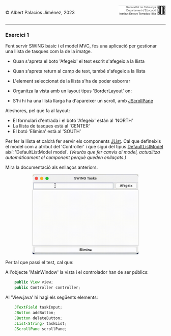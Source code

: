 <div style="display: flex; width: 100%;">
    <div style="flex: 1; padding: 0px;">
        <p>© Albert Palacios Jiménez, 2023</p>
    </div>
    <div style="flex: 1; padding: 0px; text-align: right;">
        <img src="../../assets/ieti.png" height="32" alt="Logo de IETI" style="max-height: 32px;">
    </div>
</div>
<hr/>

### Exercici 1

Fent servir SWING bàsic i el model MVC, fes una aplicació per gestionar una llista de tasques com la de la imatge.

* Quan s'apreta el boto 'Afegeix' el text escrit s'afegeix a la llista

* Quan s'apreta return al camp de text, també s'afegeix a la llista

* L'element seleccionat de la llista s'ha de poder esborrar

* Organitza la vista amb un layout tipus 'BorderLayout' on:

* S'hi hi ha una llista llarga ha d'apareixer un scroll, amb [JScrollPane](https://docs.oracle.com/javase/8/docs/api/javax/swing/JScrollPane.html)

Aleshores, pel què fa al layout:

- El formulari d'entrada i el botó 'Afegeix' estàn al 'NORTH'
- La llista de tasques està al 'CENTER'
- El botó 'Elimina' està al 'SOUTH'

Per fer la llista et caldrà fer servir els components [JList](https://docs.oracle.com/javase/8/docs/api/javax/swing/JList.html). Cal que defineixis el model com a atribut del 'Controller' i que sigui del tipus [DefaultListModel](https://docs.oracle.com/javase/8/docs/api/javax/swing/DefaultListModel.html) així: 'DefaultListModel<String> model'. *(Veuràs que fer canvis al model, actualitza automàticament el component perquè queden enllaçats.)*

Mira la documentació als enllaços anteriors.

<center><img src="./captura.gif" height="250" alt="Calculadora" style="max-height: 250px;"></center>


Per tal que passi el test, cal que:

A l'objecte 'MainWindow' la vista i el controlador han de ser públics:

```java
    public View view;
    public Controller controller;
```

Al 'View.java' hi hagi els següents elements:

```java
    JTextField taskInput;
    JButton addButton;
    JButton deleteButton;
    JList<String> taskList;
    JScrollPane scrollPane;
```